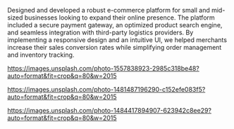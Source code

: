Designed and developed a robust e-commerce platform for small and mid-sized businesses looking to expand their online presence. The platform included a secure payment gateway, an optimized product search engine, and seamless integration with third-party logistics providers. By implementing a responsive design and an intuitive UI, we helped merchants increase their sales conversion rates while simplifying order management and inventory tracking.

https://images.unsplash.com/photo-1557838923-2985c318be48?auto=format&fit=crop&q=80&w=2015

https://images.unsplash.com/photo-1481487196290-c152efe083f5?auto=format&fit=crop&q=80&w=2015

https://images.unsplash.com/photo-1484417894907-623942c8ee29?auto=format&fit=crop&q=80&w=2015